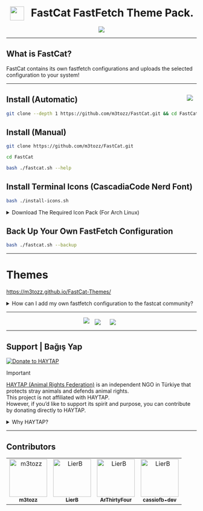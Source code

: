 # <img src="https://github.com/user-attachments/assets/5e50d491-f22a-46a5-b6ac-135751340da4" hspace="10" width="37"  align="left"/><p><center>FastCat FastFetch Theme Pack.</center>

<p align="center"><img src="https://github.com/user-attachments/assets/1f24e219-07fa-48e4-a5b5-2844e50c7d35"></p>

---

What is FastCat?
 --
FastCat contains its own fastfetch configurations and uploads the selected configuration to your system!

---

<a href="https://www.instagram.com/textzuhree/"><img src="https://img.shields.io/badge/textzuhree-black?&logo=instagram&logoColor=purple" hspace="10"  align="right" /></a>Install (Automatic)
--
```bash
git clone --depth 1 https://github.com/m3tozz/FastCat.git && cd FastCat && bash ./fastcat.sh --shell
```

Install (Manual)
--
```bash
git clone https://github.com/m3tozz/FastCat.git 
```
```bash
cd FastCat
```
```bash
bash ./fastcat.sh --help
```

Install Terminal Icons (CascadiaCode Nerd Font)
--

```bash
bash ./install-icons.sh
```

<details>
<summary>Download The Required Icon Pack (For Arch Linux)</summary>
Use This Command: <code> git clone https://aur.archlinux.org/ttf-meslo-nerd-font-powerlevel10k.git && cd ttf-meslo-nerd-font-powerlevel10k && makepkg -si && cd .. </code>
</details>

Back Up Your Own FastFetch Configuration
--

```bash
bash ./fastcat.sh --backup
```

---

# Themes

<a href="https://m3tozz.github.io/FastCat-Themes/">https://m3tozz.github.io/FastCat-Themes/</a>

<details>
<summary>How can I add my own fastfetch configuration to the fastcat community?</summary>
 Fork <a href="https://github.com/m3tozz/fastcat-community-themes">this repo</a>, add your theme, and submit a pull request.<br>
 -
<a href="https://github.com/m3tozz/fastcat-community-themes/blob/main/PREVIEW-THEMES.md">Click to preview themes uploaded by FastCat community</a>
</details>

---

<p align="center"><img src="https://github.com/user-attachments/assets/aa96371a-8c47-4ce8-9c89-2e482e726bf0">
<a href="https://discord.com/invite/sQwYCZer95"><img src="https://img.shields.io/badge/Join The Community Discord Server-black?&logo=discord" hspace="10"  align="center" /></a>
<a href="https://matrix.to/#/#neocat-channels:matrix.org"><img src="https://img.shields.io/badge/Join The Community Matrix Server-black?&logo=matrix" hspace="10"  align="center" /></a></p>
 
---

Support | Bağış Yap
--
[![Donate to HAYTAP](https://img.shields.io/badge/🐾_Donate-HAYTAP❤️-red?style=for-the-badge)](https://fonzip.com/haytap/bagis)

> [!IMPORTANT]  
> [HAYTAP (Animal Rights Federation)](https://www.haytap.org) is an independent NGO in Türkiye that protects stray animals and defends animal rights.  
> This project is not affiliated with HAYTAP.  
> However, if you’d like to support its spirit and purpose, you can contribute by donating directly to HAYTAP.

<details>
<summary>Why HAYTAP?</summary>
 
---


### 1. HAYTAP
- Short for "Hayvan Hakları Federasyonu" (Animal Rights Federation) in Türkiye.  
- It is an independent non-governmental organization (NGO).
- **Example:** HAYTAP builds shelters for stray dogs.

---

### 2. Independent NGO
- An organization that operates on its own, not controlled by the government.  
- Their goal is usually to benefit society.
- **Example:** Foundations that help children with leukemia are independent NGOs.

---

### 3. Protecting Stray Animals
- Feeding, treating, and keeping stray dogs and cats safe from harm.
- **Example:** An association puts food bowls on the streets for stray cats.

---

### 4. Defending Animal Rights
- Arguing that animals also have the right to live without pain and mistreatment.
- **Example:** Demanding a ban on animal fights.

---

### 5. This Project is Not Affiliated with HAYTAP
- This software or project was not made by HAYTAP itself.
- **Example:** The person who made the theme pack is not an employee of HAYTAP.

---

### 6. Supporting by Donating Directly to HAYTAP
- Instead of donating to the project owner, sending money directly to HAYTAP’s account.
- **Example:** Making a donation to HAYTAP’s IBAN via their website.
  

</details>

---

Contributors
--

<table> <tr> 
<td align="center"> <a href="https://github.com/m3tozz"> <img src="https://avatars.githubusercontent.com/u/79897762?v=4" width="100;" alt="m3tozz"/> <br /> <sub><b>m3tozz</b></sub> </a> </td> 
<td align="center"> <a href="https://github.com/LierB"> <img src="https://avatars.githubusercontent.com/u/104396477?v=4" width="100;" alt="LierB"/> <br /> <sub><b>LierB</b></sub> </a> </td>
<td align="center"> <a href="https://github.com/ArThirtyFour"> <img src="https://avatars.githubusercontent.com/u/149522975?v=4" width="100;" alt="LierB"/> <br /> <sub><b>ArThirtyFour</b></sub> </a> </td>
<td align="center"> <a href="https://github.com/cassiofb-dev"> <img src="https://avatars.githubusercontent.com/u/61878987?v=4" width="100;" alt="LierB"/> <br /> <sub><b>cassiofb-dev</b></sub> </a> </td>
</tr></table>
